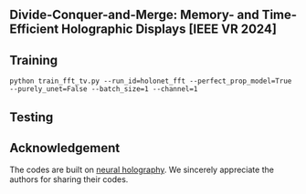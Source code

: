 ## Divide-Conquer-and-Merge: Memory- and Time-Efficient Holographic Displays [IEEE VR 2024]

## Training
    python train_fft_tv.py --run_id=holonet_fft --perfect_prop_model=True --purely_unet=False --batch_size=1 --channel=1 
## Testing

## Acknowledgement
The codes are built on [neural holography](https://github.com/computational-imaging/neural-holography). We sincerely appreciate the authors for sharing their codes.
